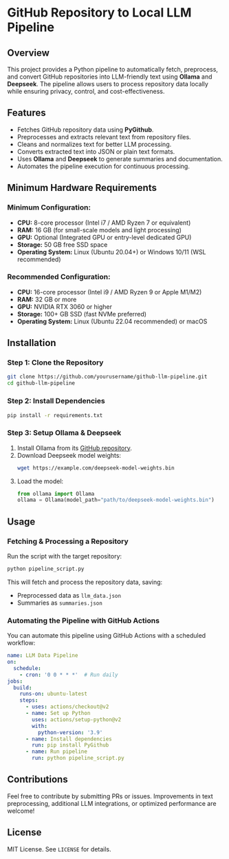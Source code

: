 # GitHub Repository to Local LLM Pipeline

## Overview
This project provides a Python pipeline to automatically fetch, preprocess, and convert GitHub repositories into LLM-friendly text using **Ollama** and **Deepseek**. The pipeline allows users to process repository data locally while ensuring privacy, control, and cost-effectiveness.

## Features
- Fetches GitHub repository data using **PyGithub**.
- Preprocesses and extracts relevant text from repository files.
- Cleans and normalizes text for better LLM processing.
- Converts extracted text into JSON or plain text formats.
- Uses **Ollama** and **Deepseek** to generate summaries and documentation.
- Automates the pipeline execution for continuous processing.

## Minimum Hardware Requirements
### **Minimum Configuration:**
- **CPU:** 8-core processor (Intel i7 / AMD Ryzen 7 or equivalent)
- **RAM:** 16 GB (for small-scale models and light processing)
- **GPU:** Optional (Integrated GPU or entry-level dedicated GPU)
- **Storage:** 50 GB free SSD space
- **Operating System:** Linux (Ubuntu 20.04+) or Windows 10/11 (WSL recommended)

### **Recommended Configuration:**
- **CPU:** 16-core processor (Intel i9 / AMD Ryzen 9 or Apple M1/M2)
- **RAM:** 32 GB or more
- **GPU:** NVIDIA RTX 3060 or higher
- **Storage:** 100+ GB SSD (fast NVMe preferred)
- **Operating System:** Linux (Ubuntu 22.04 recommended) or macOS

## Installation
### **Step 1: Clone the Repository**
```bash
git clone https://github.com/yourusername/github-llm-pipeline.git
cd github-llm-pipeline
```

### **Step 2: Install Dependencies**
```bash
pip install -r requirements.txt
```

### **Step 3: Setup Ollama & Deepseek**
1. Install Ollama from its [GitHub repository](https://github.com/ollama/ollama).
2. Download Deepseek model weights:
   ```bash
   wget https://example.com/deepseek-model-weights.bin
   ```
3. Load the model:
   ```python
   from ollama import Ollama
   ollama = Ollama(model_path="path/to/deepseek-model-weights.bin")
   ```

## Usage
### **Fetching & Processing a Repository**
Run the script with the target repository:
```bash
python pipeline_script.py
```
This will fetch and process the repository data, saving:
- Preprocessed data as `llm_data.json`
- Summaries as `summaries.json`

### **Automating the Pipeline with GitHub Actions**
You can automate this pipeline using GitHub Actions with a scheduled workflow:
```yaml
name: LLM Data Pipeline
on:
  schedule:
    - cron: '0 0 * * *'  # Run daily
jobs:
  build:
    runs-on: ubuntu-latest
    steps:
      - uses: actions/checkout@v2
      - name: Set up Python
        uses: actions/setup-python@v2
        with:
          python-version: '3.9'
      - name: Install dependencies
        run: pip install PyGithub
      - name: Run pipeline
        run: python pipeline_script.py
```

## Contributions
Feel free to contribute by submitting PRs or issues. Improvements in text preprocessing, additional LLM integrations, or optimized performance are welcome!

## License
MIT License. See `LICENSE` for details.
